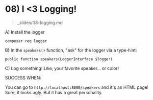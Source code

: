 # 08) I <3 Logging!
> _slides/08-logging.md

A) Install the logger

    composer req logger

B) In the `speakers()` function, "ask" for the logger
    via a type-hint:

    public function speakers(LoggerInterface $logger)

C) Log something! Like, your favorite speaker... or color!

SUCCESS WHEN:

You can go to `http://localhost:8000/speakers` and
it's an HTML page! Sure, it looks ugly. But it has
a great personality.

